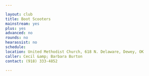 ```yaml
---

layout: club
title: Boot Scooters
mainstream: yes
plus: yes
advanced: no
rounds: no
hearassist: no
schedule: 
location: United Methodist Church, 618 N. Delaware, Dewey, OK
caller: Cecil &amp; Barbara Burton
contact: (918) 333-4852

---
```


